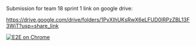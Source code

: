 Submission for team 18 sprint 1 link on google drive:

https://drive.google.com/drive/folders/1PvXIhUKsRwX6eLFUD0lRPzZBL13F3WjT?usp=share_link

[![E2E on Chrome](https://github.com/JRB958/THE-390/actions/workflows/systemTestingWF.yml/badge.svg?branch=main&event=push)](https://github.com/JRB958/THE-390/actions/workflows/systemTestingWF.yml)
